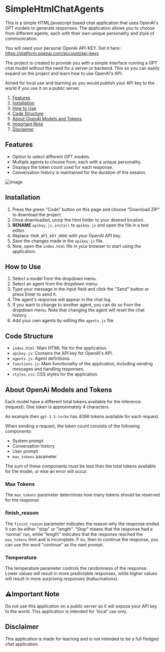 # SimpleHtmlChatAgents
This is a simple HTML/javascript based chat application that uses OpenAI's GPT models to generate responses. The application allows you to choose from different agents, each with their own unique personality and style of communication.

You will need your personal OpenAi API-KEY. Get it here: https://platform.openai.com/account/api-keys

The project is created to provide you with a simple interface running a GPT chat model without the need for a server or backend. This so you can easily expand on the project and learn how to use OpenAI's API.

Aimed for local use and learning as you would publish your API key to the world if you use it on a public server.

1. [Features](#features)
2. [Installation](#installation)
3. [How to Use](#how-to-use)
4. [Code Structure](#code-structure)
5. [About OpenAi Models and Tokens](#About-OpenAi-Models-and-Tokens)
6. [Important Note](#%EF%B8%8Fimportant-note)
7. [Disclaimer](#disclaimer)

## Features
- Option to select different GPT models.
- Multiple agents to choose from, each with a unique personality.
- Displays the token count used for each response.
- Conversation history is maintained for the duration of the session.

![image](https://github.com/Slamsneider/SimpleHtmlChatAgents/assets/192285/e667f284-d9ab-4087-be6b-9efb584e506c)

## Installation
1. Press the green "Code" button on this page and choose "Download ZIP" to download the project.
2. Once downloaded, unzip the html folder to your desired location.
3. **RENAME** `apikey.js.install` to `apikey.js` and open the file in a text editor.
4. Replace `YOUR_API_KEY_HERE` with your OpenAI API key.
5. Save the changes made in the `apikey.js` file.
6. Now, open the `index.html` file in your browser to start using the application.

## How to Use

1. Select a model from the dropdown menu.
2. Select an agent from the dropdown menu.
3. Type your message in the input field and click the "Send" button or press Enter to send it.
4. The agent's response will appear in the chat log.
5. If you want to change to another agent, you can do so from the dropdown menu. Note that changing the agent will reset the chat history.
6. Add your own agents by editing the `agents.js` file.

## Code Structure

- `index.html`: Main HTML file for the application.
- `apikey.js`: Contains the API key for OpenAI's API.
- `agents.js`: Agent definitions.
- `functions.js`: Main functionality of the application, including sending messages and handling responses.
- `styles.css`: CSS styles for the application.

## About OpenAi Models and Tokens
Each model have a different total tokens available for the inference (request). One token is approximately 4 characters.

As example then `gpt-3.5-turbo` has 4096 tokens available for each request.

When sending a request, the token count consists of the following components:

- System prompt
- Conversation history
- User prompt
- `max_tokens` parameter

The sum of these components must be less than the total tokens available for the model, or else an error will occur.
### Max Tokens
The `max_tokens` parameter determines how many tokens should be reserved for the response.

### finish_reason
The `finish_reason` parameter indicates the reason why the response ended. It can be either "stop" or "length". "Stop" means that the response had a 'normal' run, while "length" indicates that the response reached the `max_tokens` limit and is incomplete. If so, then to continue the response, you can use the word "continue" as the next prompt.

### Temperature
The temperature parameter controls the randomness of the response. Lower values will result in more predictable responses, while higher values will result in more surprising responses (hallucinations).


## ⚠️Important Note 

Do not use this application on a public server as it will expose your API key to the world. This application is intended for 'local' use only.

## Disclaimer

This application is made for learning and is not intended to be a full fledged chat application.
